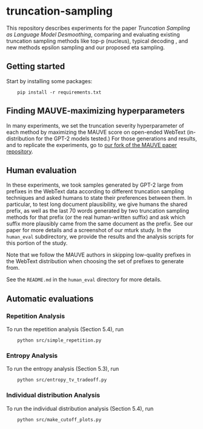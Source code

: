 # truncation-sampling

This repository describes experiments for the paper
_Truncation Sampling as Language Model Desmoothing_, comparing and evaluating
existing truncation sampling methods like top-p (nucleus), typical decoding
, and new methods epsilon sampling and our proposed eta sampling.

## Getting started

Start by installing some packages:

        pip install -r requirements.txt

## Finding MAUVE-maximizing hyperparameters

In many experiments, we set the truncation severity hyperparameter of each method
by maximizing the MAUVE score on open-ended WebText (in-distribution for the
GPT-2 models tested.) For those generations and results, and to replicate the
experiments, go to [our fork of the MAUVE paper repository](https://github.com/john-hewitt/ts-mauve-experiments).

## Human evaluation 
In these experiments, we took samples generated by GPT-2 large from prefixes
in the WebText data according to different truncation sampling techniques
and asked humans to state their preferences between them. In particular,
to test long document plausibility, we give humans the shared prefix, as well
as the last 70 words generated by two truncation sampling methods for that
prefix (or the real human-written suffix) and ask which suffix more plausibly
came from the same document as the prefix.
See our paper for more details and a screenshot of our mturk study. In the
`human_eval` subdirectory, we provide the results and the analysis scripts
for this portion of the study.

Note that we follow the MAUVE authors in skipping low-quality prefixes
in the WebText distribution when choosing the set of prefixes to generate
from.

See the `README.md` in the `human_eval` directory for more details.

## Automatic evaluations

### Repetition Analysis

To run the repetition analysis (Section 5.4), run

        python src/simple_repetition.py

### Entropy Analysis

To run the entropy analysis (Section 5.3), run

        python src/entropy_tv_tradeoff.py

### Individual distribution Analysis

To run the individual distribution analysis (Section 5.4), run

        python src/make_cutoff_plots.py
